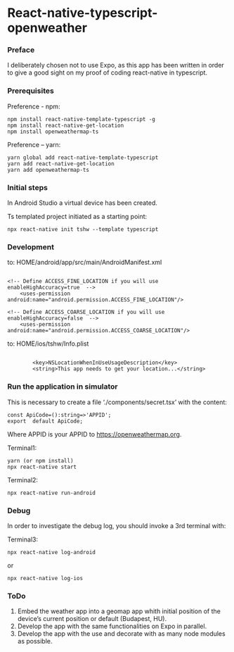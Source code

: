 # React-native-typescript-openweather
### Preface 
I deliberately chosen not to use Expo, as this app has been written in order to give a good sight on my proof of coding react-native in typescript.
### Prerequisites
Preference - npm:
```
npm install react-native-template-typescript -g
npm install react-native-get-location
npm install openweathermap-ts
```

Preference – yarn:

```
yarn global add react-native-template-typescript
yarn add react-native-get-location
yarn add openweathermap-ts
```

### Initial steps
In Android Studio a virtual device has been created.

Ts templated project initiated as a starting point:
```
npx react-native init tshw --template typescript
```
### Development
to: HOME/android/app/src/main/AndroidManifest.xml
```

<!-- Define ACCESS_FINE_LOCATION if you will use enableHighAccuracy=true  -->
    <uses-permission android:name="android.permission.ACCESS_FINE_LOCATION"/>
 
<!-- Define ACCESS_COARSE_LOCATION if you will use enableHighAccuracy=false  -->
    <uses-permission android:name="android.permission.ACCESS_COARSE_LOCATION"/>
```

to: HOME/ios/tshw/Info.plist
```

        <key>NSLocationWhenInUseUsageDescription</key>
        <string>This app needs to get your location...</string>
```

### Run the application in simulator
This is necessary to create a file ‘./components/secret.tsx’ with the content:
```
const ApiCode=():string=>'APPID';
export  default ApiCode;
```


Where APPID is  your APPID to https://openweathermap.org. 

Terminal1: 

```
yarn (or npm install)
npx react-native start
```
Terminal2:
```
npx react-native run-android
```

### Debug
In order to investigate the debug log, you should invoke a 3rd terminal with:

Terminal3:
```
npx react-native log-android 
```

or 
```
npx react-native log-ios
```

### ToDo
1. Embed the weather app into a geomap app whith initial position of the device’s current position or default (Budapest, HU).
2. Develop the app with the same functionalities on Expo in parallel.
3. Develop the app with the use and decorate with as many node modules as possible.


